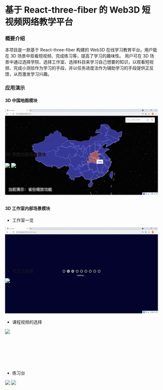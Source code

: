 # 基于 React-three-fiber 的 Web3D 短视频网络教学平台

### 概要介绍

本项目是一款基于 React-three-fiber 构建的 Web3D 在线学习教育平台。用户能在 3D 场景中观看短视频、完成练习等，提高了学习的趣味性。
用户可在 3D 场景中通过选择学院、选择工作室、选择科目来学习自己想要的知识，以观看短视频、完成小测验作为学习的手段，并以任务进度法作为辅助学习的手段提供正反馈，从而激发学习兴趣。

### 应用演示

#### 3D 中国地图模块

<div style="height:120px">
  <img src="./docs/images/map.gif">
</div>

#### 3D 学院内部场景模块

<div style="height:120px">
  <img src="./docs/images/campus-preview-1.gif">
  <img src="./docs/images/campus-preview-2.gif">
</div>

#### 3D 工作室内部场景模块

- 工作室一览
<div style="height:120px">
 <img src="./docs/images/studio-1.gif">
</div>

- 可交互屏幕
<div style="height:120px">
 <img src="./docs/images/studio-2.gif">
</div>

- 课程视频的选择
<div style="height:120px">
 <img src="./docs/images/studio-3.gif">
</div>

- 练习台

<div style="height:120px">
  <img src="./docs/images/studio-4.gif">
  <img src="./docs/images/studio-5.gif">
</div>
